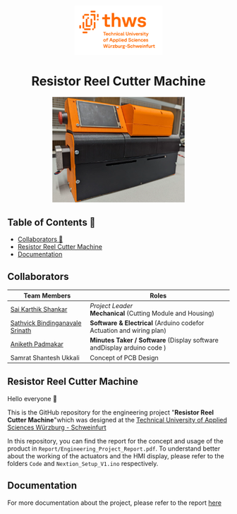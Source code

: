 <div align="center">

<picture>
  <img src="Images/Thws-logo_English.png" alt="logo" width="200">
</picture>
<br/>



# Resistor Reel Cutter Machine

<picture>
  <img src="Images/resistor_reel_cutter_,machine.png" alt="logo" width="300">
</picture>

</div>

## Table of Contents 📃
- [Collaborators 👥](#collaborators)
- [Resistor Reel Cutter Machine](#resistor-reel-cutter-machine-1)
- [Documentation](#documentation)

## Collaborators

| Team Members | Roles |
| ------------ | ----- |
| [Sai Karthik Shankar](https://github.comSai-Karthik-Shankar) | *Project Leader* </br>**Mechanical** (Cutting Module and Housing) |
| [Sathvick Bindinganavale Srinath](https://github.comSathvick11) | **Software & Electrical** (Arduino codefor Actuation and  wiring plan) |
| [Aniketh Padmakar](https://github.com/anibulbs) |**Minutes Taker / Software** (Display software andDisplay arduino code ) |
| Samrat Shantesh Ukkali | Concept of PCB Design |

## Resistor Reel Cutter Machine
Hello everyone 👋

This is the GitHub repository for the engineering project "**Resistor Reel Cutter Machine**"which was designed at the [Technical University of Applied Sciences Würzburg - Schweinfurt](https://www.thws.de)

In this repository, you can find the report for the concept and usage of the product in `Report/Engineering_Project_Report.pdf`. To understand better about the working of the actuators and the HMI display, please refer to the folders `Code` and `Nextion_Setup_V1.ino` respectively.

## Documentation
For more documentation about the project, please refer to the report [here](Report/Engineering_Project_Report.pdf)